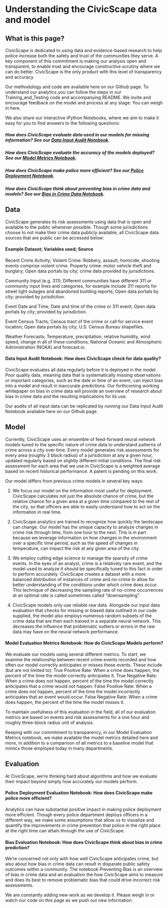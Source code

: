 # Understanding the CivicScape data and model

## What is this page?
CivicScape is dedicated to using data and evidence-based research to help police increase both the safety and trust of the communities they serve. A key component of this commitment is making our analysis open and transparent, to enable trust and encourage constructive scrutiny where we can do better. CivicScape is the only product with this level of transparency and accuracy.

Our methodology and code are available here on our Github page. To understand our analytics you can follow the steps in our Training_and_Testing code and accompanying README. We invite and encourage feedback on the model and process at any stage. You can weigh in here. 

We also share our interactive iPython Notebooks, where we aim to make it easy for you to find answers to the following questions: 

##### How does CivicScape evaluate data used in our models for missing information? See our [Data Input Audit Notebook](https://github.com/CivicScape/CivicScape/blob/master/evaluation_notebooks/notebooks/DataInputsPractices.ipynb). 
##### How does CivicScape evaluate the accuracy of the models deployed? See our [Model Metrics Notebook](https://github.com/CivicScape/CivicScape/blob/master/evaluation_notebooks/notebooks/ModelDataPractices.ipynb). 
##### How does CivicScape make police more efficient? See our [Police Deployment Notebook](https://github.com/CivicScape/CivicScape/blob/master/evaluation_notebooks/notebooks/PoliceDeployment.ipynb).
##### How does CivicScape think about preventing bias in crime data and models? See our [Bias in Crime Data Notebook](https://github.com/CivicScape/CivicScape/blob/master/evaluation_notebooks/notebooks/PreventingBias.ipynb).

## Data
CivicScape generates its risk assessments using data that is open and available to the public whenever possible. Though some jurisdictions choose to not make their crime data publicly available, all CivicScape data sources that are public can be accessed below:

#### Example Dataset; Variables used; Source

Recent Crime Activity; Violent Crime: Robbery, assault, homicide, shooting events comprise violent crime. Property crime: motor vehicle theft and burglary; Open data portals by city; crime data provided by jurisdictions.

Community Input (e.g. 311); Different communities have different 311 or community input lines and categories, for example include 311 reports for street light outages and abandoned building reports; Open data portals by city; provided by jurisdiction.

Event Date and Time; Date and time of the crime or 311 event; Open data portals by city; provided by jurisdiction.

Event Census Tracts; Census tract of the crime or call for service event location; Open data portals by city; U.S. Census Bureau shapefiles. 

Weather Forecasts; Temperature, precipitation, relative humidity, wind speed, change in all of these conditions; National Oceanic and Atmospheric Administration (NOAA) and forecast.io.

#### Data Input Audit Notebook: How does CivicScape check for data quality?  
CivicScape evaluates all data regularly before it is deployed in the model. Poor quality data, meaning data that is systematically missing observations or important categories, such as the date or time of an event, can inject bias into a model and result in inaccurate predictions. Our forthcoming working whitepaper on bias in crime data will provide an overview of research about bias in crime data and the resulting implications for its use.  

Our audits of all input data can be replicated by running our Data Input Audit Notebook available here on our Github page. 

## Model

Currently, CivicScape uses an ensemble of feed-forward neural network models tuned to the specific nature of crime data to understand patterns of crime across a city over time. Every model generates risk assessments for every area (roughly 3 block radius) of a jurisdiction at any a given hour, updated regularly based on slightly different initial conditions. The final risk assessment for each area that we use in CivicScape is a weighted average based on recent historical performance. A patent is pending on this work.

Our model differs from previous crime models in several key ways:

1. We focus our model on the information most useful for deployment. CivicScape calculates not just the absolute chance of crime, but the relative chance for a given area at a given time compared to the rest of the city, so that officers are able to easily understand how to act on the information in real time.

1. CivicScape analytics are trained to recognize how quickly the landscape can change. Our model has the unique capacity to analyze changes in crime risk through time, from one hour to the next. This is in part because we leverage information on how changes in the environment over a specific time period, such as the speed of changes in temperature, can impact the risk at any given area of the city.

1. We employ cutting edge science to manage the sparsity of crime events. In the eyes of an analyst, crime is a relatively rare event, and the model used to analyze it should be specifically tuned to this fact in order to perform accurately. CivicScape creates a dataset with a more balanced distribution of instances of crime and no-crime to allow for better understanding of the conditions under which crime does occur. This technique of decreasing the sampling rate of no-crime occurrences at an optimal rate is called sometimes called “downsampling”. 

1. CivicScape models only use reliable raw data. Alongside our input data evaluation that checks for missing or biased data outlined in our code supplied, the model also employs numerous random subsets of the crime data that are then each trained in a separate neural network. This decreases the influence that problematic outliers or errors in the raw data may have on the neural network performance. 

#### Model Evaluation Metrics Notebook: How do CivicScape Models perform? 
We evaluate our models using several different metrics. To start, we examine the relationship between recent crime events recorded and how often our model correctly anticipates or misses these events. These include (but are not limited to):
True Positive Rate: When a crime does happen, the percent of the time the model correctly anticipates it.
True Negative Rate: When a crime does not happen, percent of the time the model correctly anticipates that a crime would not happen.
False Positive Rate: When a crime does not happen, percent of the time the model incorrectly anticipates that an event would occur.
False Negative Rate: When a crime does happen, the percent of the time the model misses it.

To maintain usefulness of this evaluation in the field, all of our evaluation metrics are based on events and risk assessments for a one hour and roughly three-block radius unit of analysis. 

Keeping with our commitment to transparency, in our Model Evaluation Metrics notebook, we make available the model metrics detailed here and more, in addition to a comparison of all metrics to a baseline model that mimics those employed today in many departments. 

## Evaluation 
At CivicScape, we’re thinking hard about algorithms and how we evaluate their impact beyond simply how accurately our models perform. 

#### Police Deployment Evaluation Notebook: How does CivicScape make police more efficient? 
Analytics can have substantial positive impact in making police deployment more efficient. Though every police department deploys officers in a different way, we make some assumptions that allow us to visualize and quantify the improvements in crime prevention that police in the right place at the right time can attain through the use of CivicScape. 

#### Bias Evaluation Notebook: How does CivicScape think about bias in crime prediction? 
We’re concerned not only with how well CivicScape anticipates crime, but also about how bias in crime data can result in disparate public safety outcomes within a community. The notebook Preventing Bias is an overview of bias in crime data and an evaluation the how CivicScape aims to measure and does its best to remove problematic bias that could drive incorrect risk assessments. 


We are constantly adding new work as we develop it. Please weigh in or watch our code on this page as we push out new information. 


